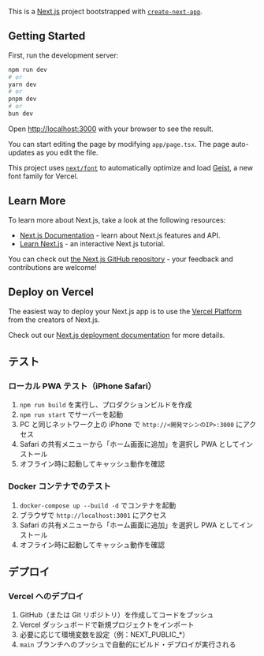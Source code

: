 This is a [Next.js](https://nextjs.org) project bootstrapped with [`create-next-app`](https://nextjs.org/docs/app/api-reference/cli/create-next-app).

## Getting Started

First, run the development server:

```bash
npm run dev
# or
yarn dev
# or
pnpm dev
# or
bun dev
```

Open [http://localhost:3000](http://localhost:3000) with your browser to see the result.

You can start editing the page by modifying `app/page.tsx`. The page auto-updates as you edit the file.

This project uses [`next/font`](https://nextjs.org/docs/app/building-your-application/optimizing/fonts) to automatically optimize and load [Geist](https://vercel.com/font), a new font family for Vercel.

## Learn More

To learn more about Next.js, take a look at the following resources:

- [Next.js Documentation](https://nextjs.org/docs) - learn about Next.js features and API.
- [Learn Next.js](https://nextjs.org/learn) - an interactive Next.js tutorial.

You can check out [the Next.js GitHub repository](https://github.com/vercel/next.js) - your feedback and contributions are welcome!

## Deploy on Vercel

The easiest way to deploy your Next.js app is to use the [Vercel Platform](https://vercel.com/new?utm_medium=default-template&filter=next.js&utm_source=create-next-app&utm_campaign=create-next-app-readme) from the creators of Next.js.

Check out our [Next.js deployment documentation](https://nextjs.org/docs/app/building-your-application/deploying) for more details.

## テスト

### ローカル PWA テスト（iPhone Safari）
1. `npm run build` を実行し、プロダクションビルドを作成
2. `npm run start` でサーバーを起動
3. PC と同じネットワーク上の iPhone で `http://<開発マシンのIP>:3000` にアクセス
4. Safari の共有メニューから「ホーム画面に追加」を選択し PWA としてインストール
5. オフライン時に起動してキャッシュ動作を確認

### Docker コンテナでのテスト
1. `docker-compose up --build -d` でコンテナを起動
2. ブラウザで `http://localhost:3001` にアクセス
3. Safari の共有メニューから「ホーム画面に追加」を選択し PWA としてインストール
4. オフライン時に起動してキャッシュ動作を確認

## デプロイ

### Vercel へのデプロイ
1. GitHub（または Git リポジトリ）を作成してコードをプッシュ
2. Vercel ダッシュボードで新規プロジェクトをインポート
3. 必要に応じて環境変数を設定（例：NEXT_PUBLIC_*）
4. `main` ブランチへのプッシュで自動的にビルド・デプロイが実行される
